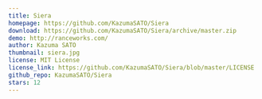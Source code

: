 ```yaml
---
title: Siera
homepage: https://github.com/KazumaSATO/Siera
download: https://github.com/KazumaSATO/Siera/archive/master.zip
demo: http://ranceworks.com/
author: Kazuma SATO
thumbnail: siera.jpg
license: MIT License
license_link: https://github.com/KazumaSATO/Siera/blob/master/LICENSE
github_repo: KazumaSATO/Siera
stars: 12
---
```

